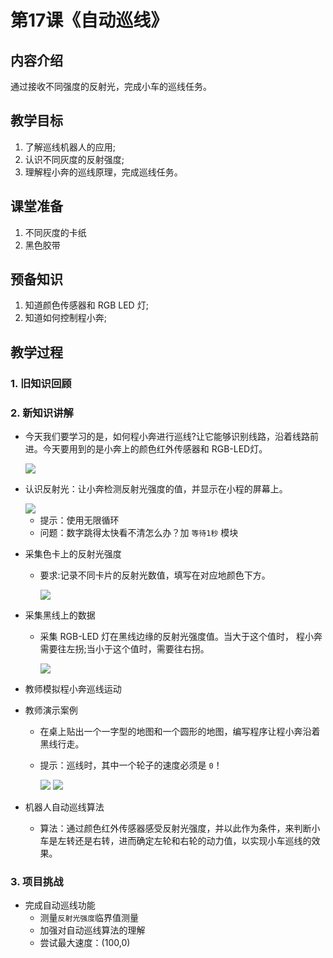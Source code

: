 <!-- # 机器人编程入门学习 -->
<link rel="stylesheet" type="text/css" href="./style.css" />

# 第17课《自动巡线》

## 内容介绍

通过接收不同强度的反射光，完成小车的巡线任务。

## 教学目标

1. 了解巡线机器人的应用;
2. 认识不同灰度的反射强度;
3. 理解程小奔的巡线原理，完成巡线任务。

## 课堂准备

1. 不同灰度的卡纸
2. 黑色胶带

## 预备知识

1. 知道颜色传感器和 RGB LED 灯;
2. 知道如何控制程小奔;

## 教学过程

### 1. 旧知识回顾

### 2. 新知识讲解

- 今天我们要学习的是，如何程小奔进行巡线?让它能够识别线路，沿着线路前进。今天要用到的是小奔上的颜色红外传感器和 RGB-LED灯。

  <img src="../images/17-1.png" class="width600" />

- 认识反射光：让小奔检测反射光强度的值，并显示在小程的屏幕上。

  <img src="../images/17-2.png" class="width300" />

  - 提示：使用无限循环
  - 问题：数字跳得太快看不清怎么办？加 `等待1秒` 模块

- 采集色卡上的反射光强度
  - 要求:记录不同卡片的反射光数值，填写在对应地颜色下方。

    <img src="../images/17-3.png" class="width600" />

- 采集黑线上的数据
  - 采集 RGB-LED 灯在黑线边缘的反射光强度值。当大于这个值时， 程小奔需要往左拐;当小于这个值时，需要往右拐。

    <img src="../images/17-4.png" class="width600" />

- 教师模拟程小奔巡线运动

- 教师演示案例
  - 在桌上贴出一个一字型的地图和一个圆形的地图，编写程序让程小奔沿着黑线行走。
  - 提示：巡线时，其中一个轮子的速度必须是 `0`！

    <img src="../images/17-6.jpg" class="width300" />
    <img src="../images/17-5.png" class="width300" />

- 机器人自动巡线算法
  - 算法：通过颜色红外传感器感受反射光强度，并以此作为条件，来判断小车是左转还是右转，进而确定左轮和右轮的动力值，以实现小车巡线的效果。

### 3. 项目挑战

- 完成自动巡线功能
  - 测量`反射光强度`临界值测量
  - 加强对自动巡线算法的理解
  - 尝试最大速度：(100,0)
